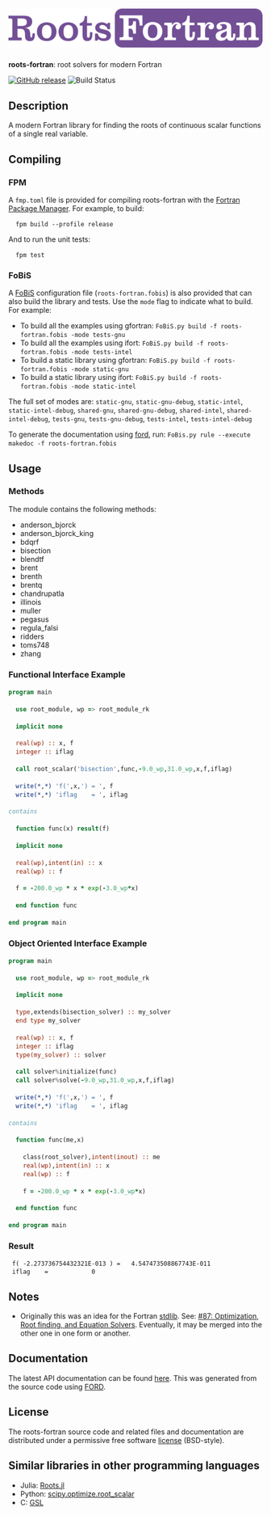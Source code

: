 ![roots-fortran](media/logo.png)
============

**roots-fortran**: root solvers for modern Fortran

[![GitHub release](https://img.shields.io/github/release/jacobwilliams/roots-fortran.svg?style=plastic)](https://github.com/jacobwilliams/roots-fortran/releases/latest)
![Build Status](https://github.com/jacobwilliams/roots-fortran/actions/workflows/CI.yml/badge.svg)

## Description

A modern Fortran library for finding the roots of continuous scalar functions of a single real variable.

## Compiling

### FPM

A `fmp.toml` file is provided for compiling roots-fortran with the [Fortran Package Manager](https://github.com/fortran-lang/fpm). For example, to build:

```
  fpm build --profile release
```

And to run the unit tests:

```
  fpm test
```

### FoBiS

A [FoBiS](https://github.com/szaghi/FoBiS) configuration file (`roots-fortran.fobis`) is also provided that can also build the library and tests. Use the `mode` flag to indicate what to build. For example:

  * To build all the examples using gfortran: `FoBiS.py build -f roots-fortran.fobis -mode tests-gnu`
  * To build all the examples using ifort: `FoBiS.py build -f roots-fortran.fobis -mode tests-intel`
  * To build a static library using gfortran: `FoBiS.py build -f roots-fortran.fobis -mode static-gnu`
  * To build a static library using ifort: `FoBiS.py build -f roots-fortran.fobis -mode static-intel`

  The full set of modes are: `static-gnu`, `static-gnu-debug`, `static-intel`, `static-intel-debug`, `shared-gnu`, `shared-gnu-debug`, `shared-intel`, `shared-intel-debug`, `tests-gnu`, `tests-gnu-debug`, `tests-intel`, `tests-intel-debug`

  To generate the documentation using [ford](https://github.com/Fortran-FOSS-Programmers/ford), run: ```FoBis.py rule --execute makedoc -f roots-fortran.fobis```


## Usage

### Methods

The module contains the following methods:

 * anderson_bjorck
 * anderson_bjorck_king
 * bdqrf
 * bisection
 * blendtf
 * brent
 * brenth
 * brentq
 * chandrupatla
 * illinois
 * muller
 * pegasus
 * regula_falsi
 * ridders
 * toms748
 * zhang

### Functional Interface Example

```fortran
program main

  use root_module, wp => root_module_rk

  implicit none

  real(wp) :: x, f
  integer :: iflag

  call root_scalar('bisection',func,-9.0_wp,31.0_wp,x,f,iflag)

  write(*,*) 'f(',x,') = ', f
  write(*,*) 'iflag    = ', iflag

contains

  function func(x) result(f)

  implicit none

  real(wp),intent(in) :: x
  real(wp) :: f

  f = -200.0_wp * x * exp(-3.0_wp*x)

  end function func

end program main
```

### Object Oriented Interface Example

```fortran
program main

  use root_module, wp => root_module_rk

  implicit none

  type,extends(bisection_solver) :: my_solver
  end type my_solver

  real(wp) :: x, f
  integer :: iflag
  type(my_solver) :: solver

  call solver%initialize(func)
  call solver%solve(-9.0_wp,31.0_wp,x,f,iflag)

  write(*,*) 'f(',x,') = ', f
  write(*,*) 'iflag    = ', iflag

contains

  function func(me,x)

    class(root_solver),intent(inout) :: me
    real(wp),intent(in) :: x
    real(wp) :: f

    f = -200.0_wp * x * exp(-3.0_wp*x)

  end function func

end program main
```

### Result

```
 f( -2.273736754432321E-013 ) =   4.547473508867743E-011
 iflag    =            0
```

## Notes

* Originally this was an idea for the Fortran [stdlib](https://github.com/fortran-lang/stdlib). See: [#87: Optimization, Root finding, and Equation Solvers](https://github.com/fortran-lang/stdlib/issues/87). Eventually, it may be merged into the other one in one form or another.

## Documentation

The latest API documentation can be found [here](http://jacobwilliams.github.io/roots-fortran/). This was generated from the source code using [FORD](https://github.com/Fortran-FOSS-Programmers/ford).

## License

The roots-fortran source code and related files and documentation are distributed under a permissive free software [license](https://github.com/jacobwilliams/roots-fortran/blob/master/LICENSE.md) (BSD-style).

## Similar libraries in other programming languages

* Julia: [Roots.jl](https://github.com/JuliaMath/Roots.jl)
* Python: [scipy.optimize.root_scalar](https://docs.scipy.org/doc/scipy/reference/generated/scipy.optimize.root_scalar.html)
* C: [GSL](https://www.gnu.org/software/gsl/doc/html/roots.html)
